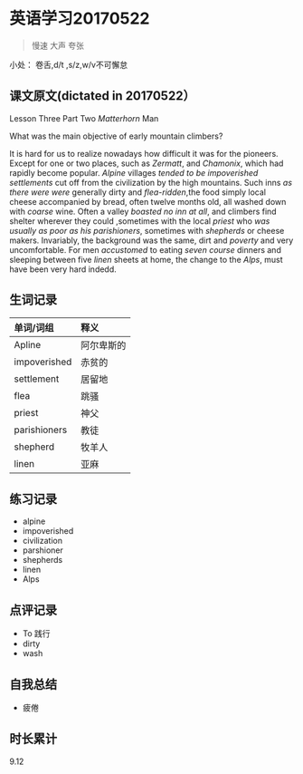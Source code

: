 # 英语学习20170522

> 慢速 大声 夸张

小处： 卷舌,d/t ,s/z,w/v不可懈怠

## 课文原文(dictated in 20170522）

Lesson Three  Part Two _Matterhorn_ Man

What was the main objective of early mountain climbers?

It is hard for us to realize nowadays how difficult it was for the pioneers. 
Except for one or two places, such as _Zermatt_, and _Chamonix_, which had rapidly become popular.
_Alpine_ villages _tended to be impoverished settlements_ cut off from the civilization by the high mountains.
Such inns _as there were_ _were_ generally dirty and _flea-ridden_,the food simply local cheese accompanied by bread, often twelve months old, all washed down with _coarse_ wine. 
Often a valley _boasted no inn at all_, and climbers find shelter wherever they could ,sometimes with the local _priest_ who _was usually as poor as his parishioners_, sometimes with _shepherds_ or cheese makers.
Invariably, the background was the same, dirt and _poverty_ and very uncomfortable.
For men _accustomed_ to eating _seven course_ dinners and sleeping between five _linen_ sheets at home, the change to the _Alps_, must have been very hard indedd.

## 生词记录
| 单词/词组 | 释义  |
| :-----| :------|
| Apline | 阿尔卑斯的 |
| impoverished | 赤贫的 |
| settlement | 居留地 |
| flea | 跳骚 |
| priest | 神父 |
| parishioners | 教徒 |
| shepherd | 牧羊人  |
| linen | 亚麻 |

## 练习记录
* alpine
* impoverished
* civilization
* parshioner
* shepherds
* linen
* Alps

## 点评记录
* To 践行
 * dirty  
 * wash 

## 自我总结
*  疲倦

## 时长累计
9.12
